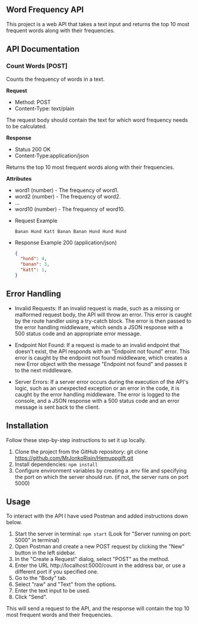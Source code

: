 ## Word Frequency API

This project is a web API that takes a text input and returns the top 10 most frequent words along with their frequencies.

## API Documentation
### Count Words [POST]

Counts the frequency of words in a text.

**Request** 
- Method: POST
- Content-Type: text/plain

The request body should contain the text for which word frequency needs to be calculated.

**Response** 
- Status 200 OK
- Content-Type:application/json

Returns the top 10 most frequent words along with their frequencies.

**Attributes**

   - word1 (number) - The frequency of word1.
   - word2 (number) - The frequency of word2.
   - ...
   - word10 (number) - The frequency of word10.

+ Request Example

    ```plaintext
    Banan Hund Katt Banan Banan Hund Hund Hund
    ```

+ Response Example 200 (application/json)

    ```json
    {
      "hund": 4,
      "banan": 3,
      "katt": 1,
    }
    ```
## Error Handling 
- Invalid Requests: If an invalid request is made, such as a missing or malformed request body, the API will throw an error. This error is caught by the route handler using a try-catch block. The error is then passed to the error handling middleware, which sends a JSON response with a 500 status code and an appropriate error message.

- Endpoint Not Found: If a request is made to an invalid endpoint that doesn't exist, the API responds with an "Endpoint not found" error. This error is caught by the endpoint not found middleware, which creates a new Error object with the message "Endpoint not found" and passes it to the next middleware.

- Server Errors: If a server error occurs during the execution of the API's logic, such as an unexpected exception or an error in the code, it is caught by the error handling middleware. The error is logged to the console, and a JSON response with a 500 status code and an error message is sent back to the client.
## Installation

Follow these step-by-step instructions to set it up locally.

1. Clone the project from the GitHub repository: git clone https://github.com/MrJonkoRisin/Hemuppgift.git
2. Install dependencies: `npm install`
3. Configure environment variables by creating a .env file and specifying the port on which the server should run. (if not, the server runs on port 5000)

## Usage

To interact with the API I have used Postman and added instructions down below.

1. Start the server in terminal: `npm start` (Look for "Server running on port: 5000" in terminal)
2. Open Postman and create a new POST request by clicking the "New" button in the left sidebar.
3. In the "Create a Request" dialog, select "POST" as the method.
4. Enter the URL http://localhost:5000/count in the address bar, or use a different port if you specified one.
5. Go to the "Body" tab.
6. Select "raw" and "Text" from the options.
7. Enter the text input to be used.
8. Click "Send".

This will send a request to the API, and the response will contain the top 10 most frequent words and their frequencies.
